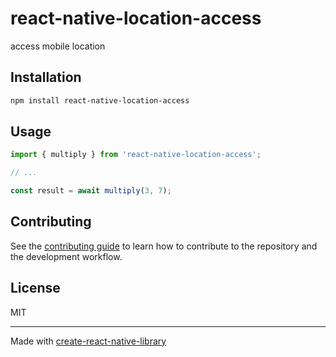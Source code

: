 # react-native-location-access

access mobile location

## Installation

```sh
npm install react-native-location-access
```

## Usage

```js
import { multiply } from 'react-native-location-access';

// ...

const result = await multiply(3, 7);
```

## Contributing

See the [contributing guide](CONTRIBUTING.md) to learn how to contribute to the repository and the development workflow.

## License

MIT

---

Made with [create-react-native-library](https://github.com/callstack/react-native-builder-bob)
